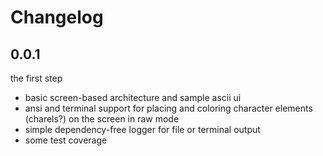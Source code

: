 # Changelog

## 0.0.1

the first step
- basic screen-based architecture and sample ascii ui
- ansi and terminal support for placing and coloring character elements (charels?) on the screen in raw mode
- simple dependency-free logger for file or terminal output
- some test coverage
